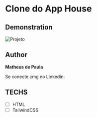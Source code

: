 # Clone do App House

## Demonstration
<img src="" alt="Projeto" />

## Author

**Matheus de Paula**

Se conecte cmg no Linkedin: 
## TECHS

* [ ] HTML
* [ ] TailwindCSS